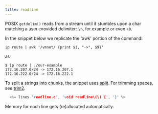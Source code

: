 ```yaml
---
title: readline
---
```


POSIX `getdelim()` reads from a stream until it stumbles upon a char
matching a user-provided delimiter: `\n`, for example or even `\0`.

In the snippet below we replicate the 'awk' portion of the command:

    ip route | awk '/vmnet/ {print $1, "->", $9}'

as

~~~
$ ip route | ./our-example
172.16.207.0/24 -> 172.16.207.1
172.16.222.0/24 -> 172.16.222.1
~~~

To split a strings into chunks, the snippet uses [split](#split). For
trimming spaces, see [trim2](#trim).

```c
  <%= lines 'readline.c', 'void readline\(\) {', '}' %>
```

Memory for each line gets (re)allocated automatically.
